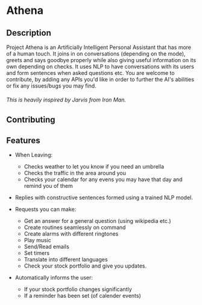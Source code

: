 # Athena
## Description
Project Athena is an Artificially Intelligent Personal Assistant that has more of a human touch. It joins in on conversations (depending on the mode), greets and says goodbye properly while also giving useful information on its own depending on checks. It uses NLP to have conversations with its users and form sentences when asked questions etc. You are welcome to contribute, by adding any APIs you'd like in order to further the AI's abilities or fix any issues/bugs you may find.
###### This is heavily inspired by Jarvis from Iron Man.

## Contributing

## Features
- When Leaving:
    - Checks weather to let you know if you need an umbrella
    - Checks the traffic in the area around you
    - Checks your calendar for any evens you may have that day and remind you of them

- Replies with constructive sentences formed using a trained NLP model.

- Requests you can make:
    - Get an answer for a general question (using wikipedia etc.)
    - Create routines seamlessly on command
    - Create alarms with different ringtones
    - Play music
    - Send/Read emails 
    - Set timers
    - Translate into different languages
    - Check your stock portfolio and give you updates.

- Automatically informs the user:
    - If your stock portfolio changes significantly
    - If a reminder has been set (of calender events)

